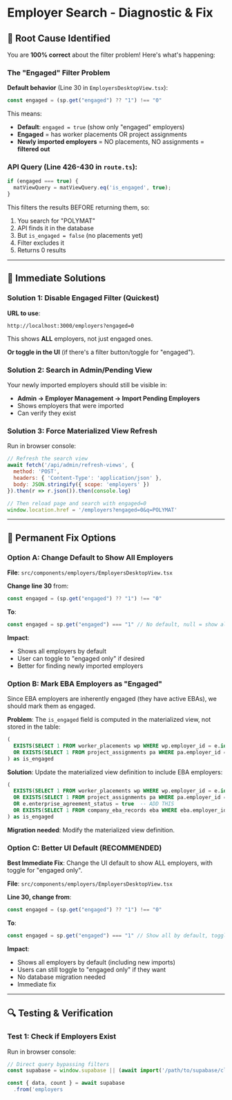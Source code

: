 # Employer Search - Diagnostic & Fix

## 🎯 Root Cause Identified

You are **100% correct** about the filter problem! Here's what's happening:

### The "Engaged" Filter Problem

**Default behavior** (Line 30 in `EmployersDesktopView.tsx`):
```typescript
const engaged = (sp.get("engaged") ?? "1") !== "0"
```

This means:
- **Default**: `engaged = true` (show only "engaged" employers)
- **Engaged** = has worker placements OR project assignments
- **Newly imported employers** = NO placements, NO assignments = **filtered out**

### API Query (Line 426-430 in `route.ts`):
```typescript
if (engaged === true) {
  matViewQuery = matViewQuery.eq('is_engaged', true);
}
```

This filters the results BEFORE returning them, so:
1. You search for "POLYMAT"
2. API finds it in the database
3. But `is_engaged = false` (no placements yet)
4. Filter excludes it
5. Returns 0 results

---

## 🔧 Immediate Solutions

### Solution 1: Disable Engaged Filter (Quickest)

**URL to use**:
```
http://localhost:3000/employers?engaged=0
```

This shows **ALL** employers, not just engaged ones.

**Or toggle in the UI** (if there's a filter button/toggle for "engaged").

### Solution 2: Search in Admin/Pending View

Your newly imported employers should still be visible in:
- **Admin → Employer Management → Import Pending Employers**
- Shows employers that were imported
- Can verify they exist

### Solution 3: Force Materialized View Refresh

Run in browser console:
```javascript
// Refresh the search view
await fetch('/api/admin/refresh-views', {
  method: 'POST',
  headers: { 'Content-Type': 'application/json' },
  body: JSON.stringify({ scope: 'employers' })
}).then(r => r.json()).then(console.log)

// Then reload page and search with engaged=0
window.location.href = '/employers?engaged=0&q=POLYMAT'
```

---

## 🎯 Permanent Fix Options

### Option A: Change Default to Show All Employers

**File**: `src/components/employers/EmployersDesktopView.tsx`

**Change line 30** from:
```typescript
const engaged = (sp.get("engaged") ?? "1") !== "0"
```

**To**:
```typescript
const engaged = sp.get("engaged") === "1" // No default, null = show all
```

**Impact**: 
- Shows all employers by default
- User can toggle to "engaged only" if desired
- Better for finding newly imported employers

### Option B: Mark EBA Employers as "Engaged"

Since EBA employers are inherently engaged (they have active EBAs), we should mark them as engaged.

**Problem**: The `is_engaged` field is computed in the materialized view, not stored in the table:
```sql
(
  EXISTS(SELECT 1 FROM worker_placements wp WHERE wp.employer_id = e.id)
  OR EXISTS(SELECT 1 FROM project_assignments pa WHERE pa.employer_id = e.id)
) as is_engaged
```

**Solution**: Update the materialized view definition to include EBA employers:
```sql
(
  EXISTS(SELECT 1 FROM worker_placements wp WHERE wp.employer_id = e.id)
  OR EXISTS(SELECT 1 FROM project_assignments pa WHERE pa.employer_id = e.id)
  OR e.enterprise_agreement_status = true  -- ADD THIS
  OR EXISTS(SELECT 1 FROM company_eba_records eba WHERE eba.employer_id = e.id)  -- AND THIS
) as is_engaged
```

**Migration needed**: Modify the materialized view definition.

### Option C: Better UI Default (RECOMMENDED)

**Best Immediate Fix**: Change the UI default to show ALL employers, with toggle for "engaged only".

**File**: `src/components/employers/EmployersDesktopView.tsx`

**Line 30, change from**:
```typescript
const engaged = (sp.get("engaged") ?? "1") !== "0"
```

**To**:
```typescript
const engaged = sp.get("engaged") === "1" // Show all by default, toggle to filter
```

**Impact**:
- Shows all employers by default (including new imports)
- Users can still toggle to "engaged only" if they want
- No database migration needed
- Immediate fix

---

## 🔍 Testing & Verification

### Test 1: Check if Employers Exist

Run in browser console:
```javascript
// Direct query bypassing filters
const supabase = window.supabase || (await import('/path/to/supabase/client')).default

const { data, count } = await supabase
  .from('employers